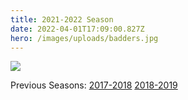 ```yaml
---
title: 2021-2022 Season
date: 2022-04-01T17:09:00.827Z
hero: /images/uploads/badders.jpg
---
```

![](/images/uploads/tables_220511.jpg)

Previous Seasons: [2017-2018](/tables/season-2017-2018) [2018-2019](/tables/season-2018-2019)